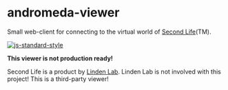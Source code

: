 # andromeda-viewer
Small web-client for connecting to the virtual world of [Second Life](https://secondlife.com)(TM).

[![js-standard-style](https://img.shields.io/badge/code%20style-standard-brightgreen.svg)](http://standardjs.com/)

**This viewer is not production ready!**


Second Life is a product by [Linden Lab](http://www.lindenlab.com/). Linden Lab is not involved with this project!
This is a third-party viewer!
